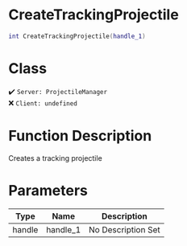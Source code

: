 # CreateTrackingProjectile
```lua
int CreateTrackingProjectile(handle_1)
```
# Class
✔️ `Server: ProjectileManager`  
❌ `Client: undefined`  

# Function Description
Creates a tracking projectile
# Parameters
Type|Name|Description
--|--|--
handle|handle_1|No Description Set
